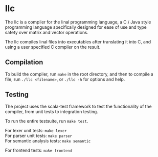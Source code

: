 # llc

The llc is a compiler for the linal programming language, a C / Java style programming language 
specifically designed for ease of use and type safety over matrix and vector operations.

The llc compiles linal files into executables after translating it into C, and using a 
user specified C compiler on the result.


## Compilation

To build the compiler, run `make` in the root directory, and then to compile a file,
run `./llc <filename>`, or `./llc -h` for options and help.


## Testing

The project uses the scala-test framework to test the functionality of the compiler, 
from unit tests to integration testing.

To run the entire testsuite, run `make test`.


For lexer unit tests: `make lexer`
</br>
For parser unit tests: `make parser`
</br>
For semantic analysis tests: `make semantic`

For frontend tests: `make frontend`
